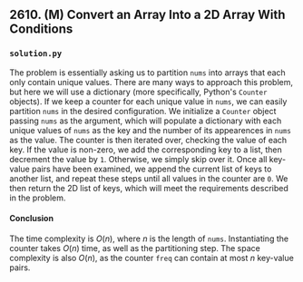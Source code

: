 ## 2610. (M) Convert an Array Into a 2D Array With Conditions

### `solution.py`
The problem is essentially asking us to partition `nums` into arrays that each only contain unique values. There are many ways to approach this problem, but here we will use a dictionary (more specifically, Python's `Counter` objects). If we keep a counter for each unique value in `nums`, we can easily partition `nums` in the desired configuration. We initialize a `Counter` object passing `nums` as the argument, which will populate a dictionary with each unique values of `nums` as the key and the number of its appearences in `nums` as the value. The counter is then iterated over, checking the value of each key. If the value is non-zero, we add the corresponding key to a list, then decrement the value by `1`. Otherwise, we simply skip over it. Once all key-value pairs have been examined, we append the current list of keys to another list, and repeat these steps until all values in the counter are `0`. We then return the 2D list of keys, which will meet the requirements described in the problem.  

#### Conclusion
The time complexity is $O(n)$, where $n$ is the length of `nums`. Instantiating the counter takes $O(n)$ time, as well as the partitioning step. The space complexity is also $O(n)$, as the counter `freq` can contain at most $n$ key-value pairs.  
  

